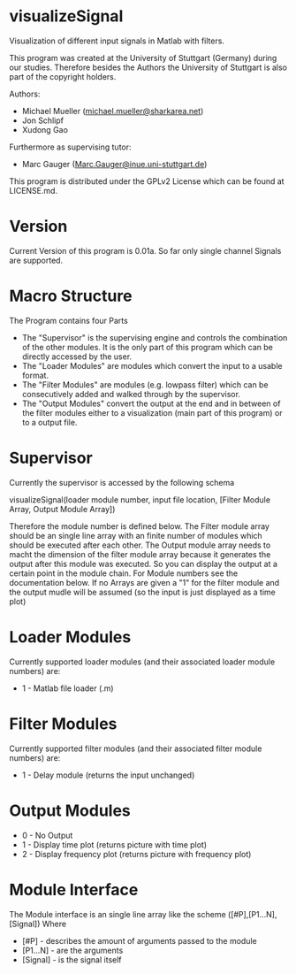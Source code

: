 visualizeSignal
====================

Visualization of different input signals in Matlab with filters.

This program was created at the University of Stuttgart (Germany) during our studies. Therefore besides the Authors the University of Stuttgart is also part of the copyright holders.

Authors:
* Michael Mueller (michael.mueller@sharkarea.net)
* Jon Schlipf
* Xudong Gao

Furthermore as supervising tutor:
* Marc Gauger (Marc.Gauger@inue.uni-stuttgart.de)

This program is distributed under the GPLv2 License which can be found at LICENSE.md.

Version
=====================
Current Version of this program is 0.01a.
So far only single channel Signals are supported.

Macro Structure
=====================
The Program contains four Parts
* The "Supervisor" is the supervising engine and controls the combination of the other modules. It is the only part of this program which can be directly accessed by the user.
* The "Loader Modules" are modules which convert the input to a usable format.
* The "Filter Modules" are modules (e.g. lowpass filter) which can be consecutively added and walked through by the supervisor.
* The "Output Modules" convert the output at the end and in between of the filter modules either to a visualization (main part of this program) or to a output file.

Supervisor
=====================
Currently the supervisor is accessed by the following schema

 visualizeSignal(loader module number, input file location, [Filter Module Array, Output Module Array])

Therefore the module number is defined below.
The Filter module array should be an single line array with an finite number of modules which should be executed after each other. 
The Output module array needs to macht the dimension of the filter module array because it generates the output after this module was executed. So you can display the output at a certain point in the module chain. 
For Module numbers see the documentation below.
If no Arrays are given a "1" for the filter module and the output mudle will be assumed (so the input is just displayed as a time plot)

Loader Modules
=====================
Currently supported loader modules (and their associated loader module numbers) are:
* 1 - Matlab file loader (.m)

Filter Modules
=====================
Currently supported filter modules (and their associated filter module numbers) are:
* 1 - Delay module (returns the input unchanged)

Output Modules
=====================
* 0 - No Output
* 1 - Display time plot (returns picture with time plot)
* 2 - Display frequency plot (returns picture with frequency plot)

Module Interface
=====================
The Module interface is an single line array like the scheme
 ([#P],[P1...N],[Signal])
Where
* [#P] - describes the amount of arguments passed to the module
* [P1...N] - are the arguments 
* [Signal] - is the signal itself
